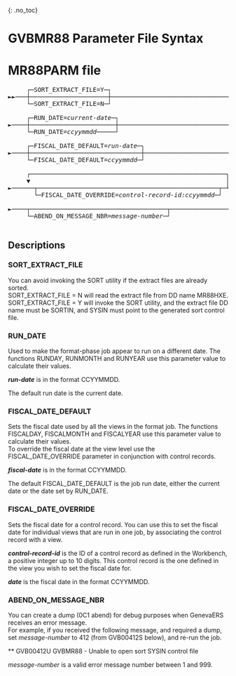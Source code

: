  {: .no_toc}

# GVBMR88 Parameter File Syntax

# MR88PARM file

<pre>
     ┌─SORT_EXTRACT_FILE=Y─┐                                                    
►►───┼─────────────────────┼────────────────────────────────────────────────────►
     └─SORT_EXTRACT_FILE=N─┘
  
     ┌─RUN_DATE=<i>current-date</i>─┐                                                    
►────┼───────────────────────┼──────────────────────────────────────────────────► 
     └─RUN_DATE=<i>ccyymmdd</i>─────┘ 

     ┌─FISCAL_DATE_DEFAULT=<i>run-date</i>─┐ 
►────┼──────────────────────────────┼───────────────────────────────────────────► 
     └─FISCAL_DATE_DEFAULT=<i>ccyymmdd</i>─┘ 

     ┌─────────────────────────────────────────────────────┐ 
     ▼                                                     │ 
►──────┬─────────────────────────────────────────────────┬─┴────────────────────►
       └─FISCAL_DATE_OVERRIDE=<i>control-record-id:ccyymmdd</i>─┘

►────┬─────────────────────────────────────┬───────────────────────────────────►◄ 
     └─ABEND_ON_MESSAGE_NBR=<i>message-number</i>─┘

</pre>            

## Descriptions

### SORT_EXTRACT_FILE

You can avoid invoking the SORT utility if the extract files are already sorted.   
SORT_EXTRACT_FILE = N will read the extract file from DD name MR88HXE.  
SORT_EXTRACT_FILE = Y will invoke the SORT utility, and the extract file DD name must be SORTIN, and SYSIN must point to the generated sort control file.  

### RUN_DATE

Used to make the format-phase job appear to run on a different date. The functions RUNDAY, RUNMONTH and RUNYEAR use this parameter value to calculate their values.  

***run-date*** is in the format CCYYMMDD.  

The default run date is the current date.

### FISCAL_DATE_DEFAULT

Sets the fiscal date used by all the views in the format job. The functions FISCALDAY, FISCALMONTH and FISCALYEAR use this parameter value to calculate their values.  
To override the fiscal date at the view level use the FISCAL_DATE_OVERRIDE parameter in conjunction with control records.  

***fiscal-date*** is in the format CCYYMMDD.  

The default FISCAL_DATE_DEFAULT is the job run date, either the current date or the date set by RUN_DATE.

### FISCAL_DATE_OVERRIDE

Sets the fiscal date for a control record.
You can use this to set the fiscal date for individual views that are run in one job, by associating the control record with a view.  

***control-record-id*** is the ID of a control record as defined in the Workbench, a positive integer up to 10 digits. This control record is the one defined in the view you wish to set the fiscal date for.  

***date*** is the fiscal date in the format CCYYMMDD.  

### ABEND_ON_MESSAGE_NBR 

You can create a dump (0C1 abend) for debug purposes when GenevaERS receives an error message.  
For example, if you received the following message, and required a dump, set *message-number* to 412 (from GVB00412S below), and re-run the job.

** GVB00412U GVBMR88  - Unable to open sort SYSIN control file     

*message-number* is a valid error message number between 1 and 999.  